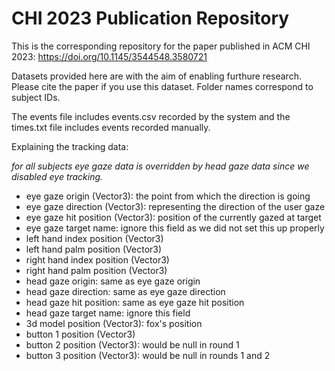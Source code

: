 # CHI 2023 Publication Repository

This is the corresponding repository for the paper published in ACM CHI 2023: https://doi.org/10.1145/3544548.3580721

Datasets provided here are with the aim of enabling furthure research. Please cite the paper if you use this dataset. Folder names correspond to subject IDs.

The events file includes events.csv recorded by the system and the times.txt file includes events recorded manually.

Explaining the tracking data:

*for all subjects eye gaze data is overridden by head gaze data since we disabled eye tracking.*

- eye gaze origin (Vector3): the point from which the direction is going
- eye gaze direction (Vector3): representing the direction of the user gaze
- eye gaze hit position (Vector3): position of the currently gazed at target
- eye gaze target name: ignore this field as we did not set this up properly
- left hand index position (Vector3) 
- left hand palm position (Vector3) 
- right hand index position (Vector3)
- right hand palm position (Vector3)
- head gaze origin: same as eye gaze origin
- head gaze direction: same as eye gaze direction
- head gaze hit position: same as eye gaze hit position
- head gaze target name: ignore this field
- 3d model position (Vector3): fox's position
- button 1 position (Vector3)
- button 2 position (Vector3): would be null in round 1
- button 3 position (Vector3): would be null in rounds 1 and 2
